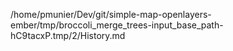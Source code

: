 /home/pmunier/Dev/git/simple-map-openlayers-ember/tmp/broccoli_merge_trees-input_base_path-hC9tacxP.tmp/2/History.md